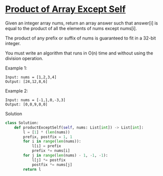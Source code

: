 # [Product of Array Except Self](https://leetcode.com/problems/product-of-array-except-self/description/)

Given an integer array nums, return an array answer such that answer[i] is equal to the product of all the elements of 
nums except nums[i].

The product of any prefix or suffix of nums is guaranteed to fit in a 32-bit integer.

You must write an algorithm that runs in O(n) time and without using the division operation.

Example 1:
```
Input: nums = [1,2,3,4]
Output: [24,12,8,6]
```
Example 2:
```
Input: nums = [-1,1,0,-3,3]
Output: [0,0,9,0,0]
```
Solution
```python
class Solution:
    def productExceptSelf(self, nums: List[int]) -> List[int]:
        l = [1] * (len(nums))
        prefix, postfix = 1, 1
        for i in range(len(nums)):
            l[i] = prefix
            prefix *= nums[i]
        for j in range(len(nums) - 1, -1, -1):
            l[j] *= postfix
            postfix *= nums[j]
        return l
```